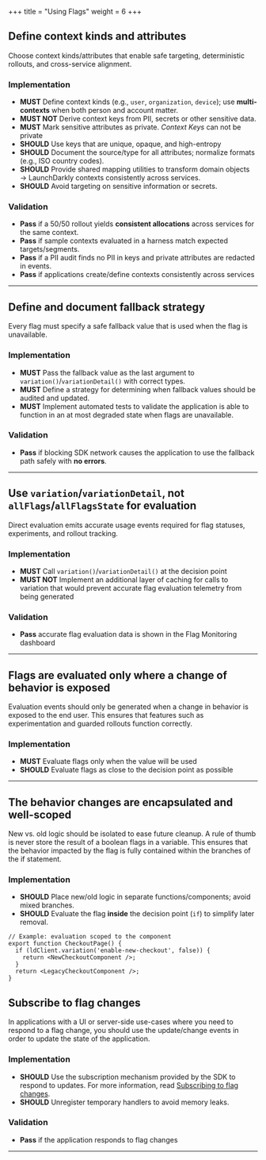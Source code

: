 +++
title = "Using Flags"
weight = 6
+++

## Define context kinds and attributes

Choose context kinds/attributes that enable safe targeting, deterministic rollouts, and cross-service alignment.

### Implementation

- **MUST** Define context kinds (e.g., `user`, `organization`, `device`); use **multi-contexts** when both person and account matter.
- **MUST NOT** Derive context keys from PII, secrets or other sensitive data.
- **MUST** Mark sensitive attributes as private. _Context Keys_ can not be private
- **SHOULD** Use keys that are unique, opaque, and high-entropy
- **SHOULD** Document the source/type for all attributes; normalize formats (e.g., ISO country codes).
- **SHOULD** Provide shared mapping utilities to transform domain objects → LaunchDarkly contexts consistently across services.
- **SHOULD** Avoid targeting on sensitive information or secrets.


### Validation

- **Pass** if a 50/50 rollout yields **consistent allocations** across services for the same context.
- **Pass** if sample contexts evaluated in a harness match expected targets/segments.
- **Pass** if a PII audit finds no PII in keys and private attributes are redacted in events.
- **Pass** if applications create/define contexts consistently across services

---

## Define and document fallback strategy

Every flag must specify a safe fallback value that is used when the flag is unavailable.

### Implementation

- **MUST** Pass the fallback value as the last argument to `variation()`/`variationDetail()` with correct types.
- **MUST** Define a strategy for determining when fallback values should be audited and updated.
- **MUST** Implement automated tests to validate the application is able to function in an at most degraded state when flags are unavailable.

### Validation

- **Pass** if blocking SDK network causes the application to use the fallback path safely with **no errors**.

---

## Use `variation`/`variationDetail`, not `allFlags`/`allFlagsState` for evaluation

Direct evaluation emits accurate usage events required for flag statuses, experiments, and rollout tracking.

### Implementation

- **MUST** Call `variation()`/`variationDetail()` at the decision point
- **MUST NOT** Implement an additional layer of caching for calls to variation that would prevent accurate flag evaluation telemetry from being generated

### Validation

- **Pass** accurate flag evaluation data is shown in the Flag Monitoring dashboard

---

## Flags are evaluated only where a change of behavior is exposed

Evaluation events should only be generated when a change in behavior is exposed to the end user. This ensures that features such as experimentation and guarded rollouts function correctly.

### Implementation
- **MUST** Evaluate flags only when the value will be used
- **SHOULD** Evaluate flags as close to the decision point as possible
---

## The behavior changes are encapsulated and well-scoped

New vs. old logic should be isolated to ease future cleanup. A rule of thumb is never store the result of a boolean flags in a variable. This ensures that the behavior impacted by the flag is fully contained within the branches of the if statement.

### Implementation

- **SHOULD** Place new/old logic in separate functions/components; avoid mixed branches.
- **SHOULD** Evaluate the flag **inside** the decision point (`if`) to simplify later removal.

```tsx
// Example: evaluation scoped to the component
export function CheckoutPage() {
  if (ldClient.variation('enable-new-checkout', false)) {
    return <NewCheckoutComponent />;
  }
  return <LegacyCheckoutComponent />;
}
```

## Subscribe to flag changes

In applications with a UI or server-side use-cases where you need to respond to a flag change, you should use the update/change events in order to update the state of the application.

### Implementation

- **SHOULD** Use the subscription mechanism provided by the SDK to respond to updates. For more information, read [Subscribing to flag changes](https://launchdarkly.com/docs/sdk/features/flags#subscribing-to-flag-changes).
- **SHOULD** Unregister temporary handlers to avoid memory leaks.

### Validation

- **Pass** if the application responds to flag changes

---